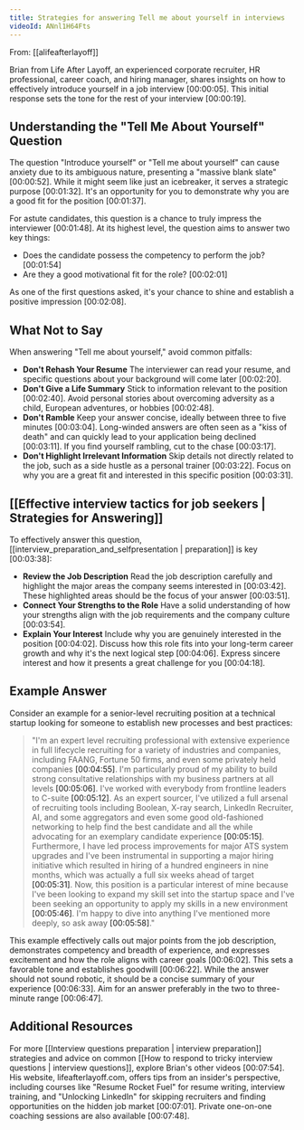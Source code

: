 ```yaml
---
title: Strategies for answering Tell me about yourself in interviews
videoId: ANnl1H64Fts
---
```


From: [[alifeafterlayoff]] <br/> 

Brian from Life After Layoff, an experienced corporate recruiter, HR professional, career coach, and hiring manager, shares insights on how to effectively introduce yourself in a job interview <a class="yt-timestamp" data-t="00:00:05">[00:00:05]</a>. This initial response sets the tone for the rest of your interview <a class="yt-timestamp" data-t="00:00:19">[00:00:19]</a>.

## Understanding the "Tell Me About Yourself" Question

The question "Introduce yourself" or "Tell me about yourself" can cause anxiety due to its ambiguous nature, presenting a "massive blank slate" <a class="yt-timestamp" data-t="00:00:52">[00:00:52]</a>. While it might seem like just an icebreaker, it serves a strategic purpose <a class="yt-timestamp" data-t="00:01:32">[00:01:32]</a>. It's an opportunity for you to demonstrate why you are a good fit for the position <a class="yt-timestamp" data-t="00:01:37">[00:01:37]</a>.

For astute candidates, this question is a chance to truly impress the interviewer <a class="yt-timestamp" data-t="00:01:48">[00:01:48]</a>. At its highest level, the question aims to answer two key things:
*   Does the candidate possess the competency to perform the job? <a class="yt-timestamp" data-t="00:01:54">[00:01:54]</a>
*   Are they a good motivational fit for the role? <a class="yt-timestamp" data-t="00:02:01">[00:02:01]</a>

As one of the first questions asked, it's your chance to shine and establish a positive impression <a class="yt-timestamp" data-t="00:02:08">[00:02:08]</a>.

## What Not to Say

When answering "Tell me about yourself," avoid common pitfalls:
*   **Don't Rehash Your Resume**
    The interviewer can read your resume, and specific questions about your background will come later <a class="yt-timestamp" data-t="00:02:20">[00:02:20]</a>.
*   **Don't Give a Life Summary**
    Stick to information relevant to the position <a class="yt-timestamp" data-t="00:02:40">[00:02:40]</a>. Avoid personal stories about overcoming adversity as a child, European adventures, or hobbies <a class="yt-timestamp" data-t="00:02:48">[00:02:48]</a>.
*   **Don't Ramble**
    Keep your answer concise, ideally between three to five minutes <a class="yt-timestamp" data-t="00:03:04">[00:03:04]</a>. Long-winded answers are often seen as a "kiss of death" and can quickly lead to your application being declined <a class="yt-timestamp" data-t="00:03:11">[00:03:11]</a>. If you find yourself rambling, cut to the chase <a class="yt-timestamp" data-t="00:03:17">[00:03:17]</a>.
*   **Don't Highlight Irrelevant Information**
    Skip details not directly related to the job, such as a side hustle as a personal trainer <a class="yt-timestamp" data-t="00:03:22">[00:03:22]</a>. Focus on why you are a great fit and interested in this specific position <a class="yt-timestamp" data-t="00:03:31">[00:03:31]</a>.

## [[Effective interview tactics for job seekers | Strategies for Answering]]

To effectively answer this question, [[interview_preparation_and_selfpresentation | preparation]] is key <a class="yt-timestamp" data-t="00:03:38">[00:03:38]</a>:
*   **Review the Job Description**
    Read the job description carefully and highlight the major areas the company seems interested in <a class="yt-timestamp" data-t="00:03:42">[00:03:42]</a>. These highlighted areas should be the focus of your answer <a class="yt-timestamp" data-t="00:03:51">[00:03:51]</a>.
*   **Connect Your Strengths to the Role**
    Have a solid understanding of how your strengths align with the job requirements and the company culture <a class="yt-timestamp" data-t="00:03:54">[00:03:54]</a>.
*   **Explain Your Interest**
    Include why you are genuinely interested in the position <a class="yt-timestamp" data-t="00:04:02">[00:04:02]</a>. Discuss how this role fits into your long-term career growth and why it's the next logical step <a class="yt-timestamp" data-t="00:04:06">[00:04:06]</a>. Express sincere interest and how it presents a great challenge for you <a class="yt-timestamp" data-t="00:04:18">[00:04:18]</a>.

## Example Answer

Consider an example for a senior-level recruiting position at a technical startup looking for someone to establish new processes and best practices:

> "I'm an expert level recruiting professional with extensive experience in full lifecycle recruiting for a variety of industries and companies, including FAANG, Fortune 50 firms, and even some privately held companies <a class="yt-timestamp" data-t="00:04:55">[00:04:55]</a>. I'm particularly proud of my ability to build strong consultative relationships with my business partners at all levels <a class="yt-timestamp" data-t="00:05:06">[00:05:06]</a>. I've worked with everybody from frontline leaders to C-suite <a class="yt-timestamp" data-t="00:05:12">[00:05:12]</a>. As an expert sourcer, I've utilized a full arsenal of recruiting tools including Boolean, X-ray search, LinkedIn Recruiter, AI, and some aggregators and even some good old-fashioned networking to help find the best candidate and all the while advocating for an exemplary candidate experience <a class="yt-timestamp" data-t="00:05:15">[00:05:15]</a>. Furthermore, I have led process improvements for major ATS system upgrades and I've been instrumental in supporting a major hiring initiative which resulted in hiring of a hundred engineers in nine months, which was actually a full six weeks ahead of target <a class="yt-timestamp" data-t="00:05:31">[00:05:31]</a>. Now, this position is a particular interest of mine because I've been looking to expand my skill set into the startup space and I've been seeking an opportunity to apply my skills in a new environment <a class="yt-timestamp" data-t="00:05:46">[00:05:46]</a>. I'm happy to dive into anything I've mentioned more deeply, so ask away <a class="yt-timestamp" data-t="00:05:58">[00:05:58]</a>."

This example effectively calls out major points from the job description, demonstrates competency and breadth of experience, and expresses excitement and how the role aligns with career goals <a class="yt-timestamp" data-t="00:06:02">[00:06:02]</a>. This sets a favorable tone and establishes goodwill <a class="yt-timestamp" data-t="00:06:22">[00:06:22]</a>. While the answer should not sound robotic, it should be a concise summary of your experience <a class="yt-timestamp" data-t="00:06:33">[00:06:33]</a>. Aim for an answer preferably in the two to three-minute range <a class="yt-timestamp" data-t="00:06:47">[00:06:47]</a>.

## Additional Resources

For more [[Interview questions preparation | interview preparation]] strategies and advice on common [[How to respond to tricky interview questions | interview questions]], explore Brian's other videos <a class="yt-timestamp" data-t="00:07:54">[00:07:54]</a>. His website, lifeafterlayoff.com, offers tips from an insider's perspective, including courses like "Resume Rocket Fuel" for resume writing, interview training, and "Unlocking LinkedIn" for skipping recruiters and finding opportunities on the hidden job market <a class="yt-timestamp" data-t="00:07:01">[00:07:01]</a>. Private one-on-one coaching sessions are also available <a class="yt-timestamp" data-t="00:07:48">[00:07:48]</a>.